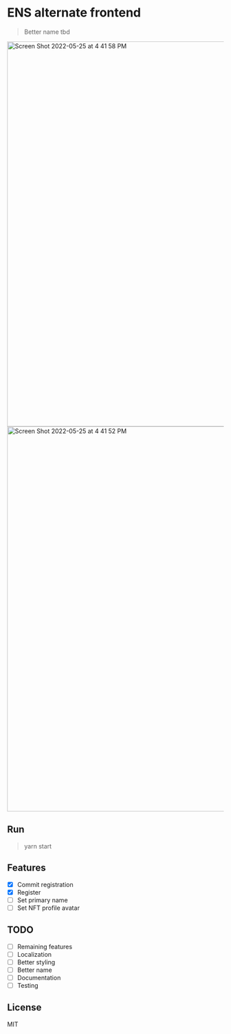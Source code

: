 # ENS alternate frontend

> Better name tbd

<img width="893" alt="Screen Shot 2022-05-25 at 4 41 58 PM" src="https://user-images.githubusercontent.com/10179494/170372255-f53ed6be-f64b-465f-a9a0-da78d005ef3f.png">

<img width="893" alt="Screen Shot 2022-05-25 at 4 41 52 PM" src="https://user-images.githubusercontent.com/10179494/170372259-b3e97200-49a1-48cd-9390-9670058b95a5.png">

## Run

> yarn start

## Features

- [x] Commit registration
- [x] Register
- [ ] Set primary name
- [ ] Set NFT profile avatar

## TODO

- [ ] Remaining features
- [ ] Localization
- [ ] Better styling
- [ ] Better name
- [ ] Documentation
- [ ] Testing

## License

MIT
